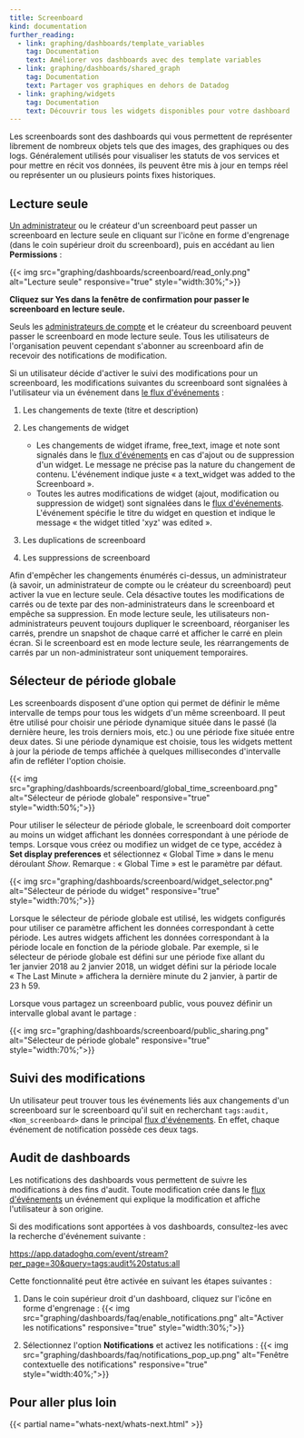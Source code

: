 ```yaml
---
title: Screenboard
kind: documentation
further_reading:
  - link: graphing/dashboards/template_variables
    tag: Documentation
    text: Améliorer vos dashboards avec des template variables
  - link: graphing/dashboards/shared_graph
    tag: Documentation
    text: Partager vos graphiques en dehors de Datadog
  - link: graphing/widgets
    tag: Documentation
    text: Découvrir tous les widgets disponibles pour votre dashboard
---
```

Les screenboards sont des dashboards qui vous permettent de représenter librement de nombreux objets tels que des images, des graphiques ou des logs. Généralement utilisés pour visualiser les statuts de vos services et pour mettre en récit vos données, ils peuvent être mis à jour en temps réel ou représenter un ou plusieurs points fixes historiques.

## Lecture seule

[Un administrateur][1] ou le créateur d'un screenboard peut passer un screenboard en lecture seule en cliquant sur l'icône en forme d'engrenage (dans le coin supérieur droit du screenboard), puis en accédant au lien **Permissions** :

{{< img src="graphing/dashboards/screenboard/read_only.png" alt="Lecture seule" responsive="true" style="width:30%;">}}

**Cliquez sur Yes dans la fenêtre de confirmation pour passer le screenboard en lecture seule.**

Seuls les [administrateurs de compte][1] et le créateur du screenboard peuvent passer le screenboard en mode lecture seule.
Tous les utilisateurs de l'organisation peuvent cependant s'abonner au screenboard afin de recevoir des notifications de modification.

Si un utilisateur décide d'activer le suivi des modifications pour un screenboard, les modifications suivantes du screenboard sont signalées à l'utilisateur via un événement dans [le flux d'événements][2] :

1. Les changements de texte (titre et description)

2. Les changements de widget
    - Les changements de widget iframe, free_text, image et note sont signalés dans le [flux d'événements][2] en cas d'ajout ou de suppression d'un widget. Le message ne précise pas la nature du changement de contenu. L'événement indique juste « a text_widget was added to the Screenboard ».
    - Toutes les autres modifications de widget (ajout, modification ou suppression de widget) sont signalées dans le [flux d'événements][2]. L'événement spécifie le titre du widget en question et indique le message « the widget titled 'xyz' was edited ».
3. Les duplications de screenboard

4. Les suppressions de screenboard

Afin d'empêcher les changements énumérés ci-dessus, un administrateur (à savoir, un administrateur de compte ou le créateur du screenboard) peut activer la vue en lecture seule. Cela désactive toutes les modifications de carrés ou de texte par des non-administrateurs dans le screenboard et empêche sa suppression.
En mode lecture seule, les utilisateurs non-administrateurs peuvent toujours dupliquer le screenboard, réorganiser les carrés, prendre un snapshot de chaque carré et afficher le carré en plein écran. Si le screenboard est en mode lecture seule, les réarrangements de carrés par un non-administrateur sont uniquement temporaires.

## Sélecteur de période globale

Les screenboards disposent d'une option qui permet de définir le même intervalle de temps pour tous les widgets d'un même screenboard. Il peut être utilisé pour choisir une période dynamique située dans le passé (la dernière heure, les trois derniers mois, etc.) ou une période fixe située entre deux dates. Si une période dynamique est choisie, tous les widgets mettent à jour la période de temps affichée à quelques millisecondes d'intervalle afin de refléter l'option choisie.

{{< img src="graphing/dashboards/screenboard/global_time_screenboard.png" alt="Sélecteur de période globale" responsive="true" style="width:50%;">}}

Pour utiliser le sélecteur de période globale, le screenboard doit comporter au moins un widget affichant les données correspondant à une période de temps. Lorsque vous créez ou modifiez un widget de ce type, accédez à **Set display preferences** et sélectionnez « Global Time » dans le menu déroulant *Show*. Remarque : « Global Time » est le paramètre par défaut.

{{< img src="graphing/dashboards/screenboard/widget_selector.png" alt="Sélecteur de période du widget" responsive="true" style="width:70%;">}}

Lorsque le sélecteur de période globale est utilisé, les widgets configurés pour utiliser ce paramètre affichent les données correspondant à cette période. Les autres widgets affichent les données correspondant à la période locale en fonction de la période globale. Par exemple, si le sélecteur de période globale est défini sur une période fixe allant du 1er janvier 2018 au 2 janvier 2018, un widget défini sur la période locale « The Last Minute » affichera la dernière minute du 2 janvier, à partir de 23 h 59.


Lorsque vous partagez un screenboard public, vous pouvez définir un intervalle global avant le partage :

{{< img src="graphing/dashboards/screenboard/public_sharing.png" alt="Sélecteur de période globale" responsive="true" style="width:70%;">}}


## Suivi des modifications
Un utilisateur peut trouver tous les événements liés aux changements d'un screenboard sur le screenboard qu'il suit en recherchant `tags:audit, <Nom_screenboard>` dans le principal [flux d'événements][2]. En effet, chaque événement de notification possède ces deux tags.

## Audit de dashboards

Les notifications des dashboards vous permettent de suivre les modifications à des fins d'audit. Toute modification crée dans le [flux d'événements][2] un événement qui explique la modification et affiche l'utilisateur à son origine.

Si des modifications sont apportées à vos dashboards, consultez-les avec la recherche d'événement suivante :

https://app.datadoghq.com/event/stream?per_page=30&query=tags:audit%20status:all

Cette fonctionnalité peut être activée en suivant les étapes suivantes :

1. Dans le coin supérieur droit d'un dashboard, cliquez sur l'icône en forme d'engrenage :
    {{< img src="graphing/dashboards/faq/enable_notifications.png" alt="Activer les notifications" responsive="true" style="width:30%;">}}

2. Sélectionnez l'option **Notifications** et activez les notifications :
    {{< img src="graphing/dashboards/faq/notifications_pop_up.png" alt="Fenêtre contextuelle des notifications" responsive="true" style="width:40%;">}}

## Pour aller plus loin

{{< partial name="whats-next/whats-next.html" >}}

[1]: /fr/account_management/team/#datadog-user-roles
[2]: /fr/graphing/event_stream